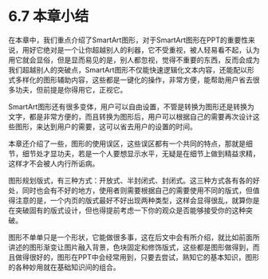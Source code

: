 # 6.7  本章小结

在本章中，我们重点介绍了SmartArt图形，对于SmartArt图形在PPT的重要性来说，用好它绝对是一个让你超越别人的利器，它不受重视，被人轻易看不起，认为用它就会显俗，但是显而易见的是，别人都忽视，觉得不重要的东西，反而会成为我们超越别人的突破点，SmartArt图形不仅能快速逻辑化文本内容，还能配以形式多样化的图形辅助内容，这些都是一键化的操作，非常方便，能帮助用户省去很多功夫，但前提是你得用它，正视它。

SmartArt图形还有很多变体，用户可以自由设置，不管是转换为图形还是转换为文字，都是非常方便的，而且转换为图形后，用户可以根据自己的需要再次设计这些图形，来达到用户的需要，这可以省去用户的设置的时间。

本章还介绍了一些，图形的使用误区，这些误区都有一个共同的特点，那就是细节，细节处才显功夫，若是一个人要想显示水平，无疑是在细节上做到精益求精，这样才不会被人内行所诟病。

图形规划版式，有三种方式：开放式、半封闭式、封闭式。这三种方式各有各的好处，同时也会有不好的地方，使用者则需要根据自己的需要使用不同的版式，但值得注意的是，一个内页的版式最好不好出现两种类型，这样会显得很乱，就算你是在突破固有的版式设计，但也得提前考虑一下你的观众是否能够接受你的这种突破。

图形不单单只是一个形状，它能做很多事，这在后文中会有所介绍，就比如前面所讲述的图形渐变让图片融入背景，色块固定和修饰版式，这些都是图形做得到，而且做得很好的，图形在PPT中会经常用到，只要去尝试，熟知它的基本知识，图形的各种妙用就在基础知识间的组合。


